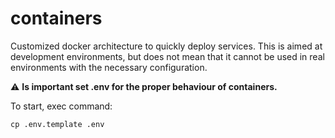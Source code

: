 # containers
Customized docker architecture to quickly deploy services. This is aimed at development environments, but does not mean that it cannot be used in real environments with the necessary configuration.

:warning: **Is important set .env for the proper behaviour of containers.** 

To start, exec command:
```
cp .env.template .env
```
